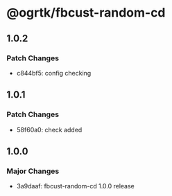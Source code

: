 # @ogrtk/fbcust-random-cd

## 1.0.2

### Patch Changes

- c844bf5: config checking

## 1.0.1

### Patch Changes

- 58f60a0: check added

## 1.0.0

### Major Changes

- 3a9daaf: fbcust-random-cd 1.0.0 release
